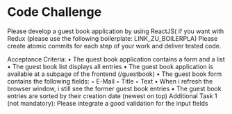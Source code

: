 # Code Challenge

Please develop a guest book application by using ReactJS( if you want with Redux (please use the following boilerplate: LINK_ZU_BOILERPLA)
Please create atomic commits for each step of your work and deliver tested code.

Acceptance Criteria:
    • The quest book application contains a form and a list
    • The guest book list displays all entries
    • The guest book application is available at a subpage of the frontend (/guestbook)
    • The guest book form contains the following fields:
        ◦ E-Mail
        ◦ Title
        ◦ Text
    • When i refresh the browser window, i still see the former guest book entries
    • The guest book entries are sorted by their creation date (newest on top)
Additional Task 1 (not mandatory):
Please integrate a good validation for the input fields